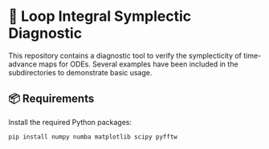# 🧹 Loop Integral Symplectic Diagnostic

This repository contains a diagnostic tool to verify the symplecticity of time-advance maps for ODEs. Several examples have been included in the subdirectories to demonstrate basic usage. 

## 📦 Requirements

Install the required Python packages:

```bash
pip install numpy numba matplotlib scipy pyfftw
